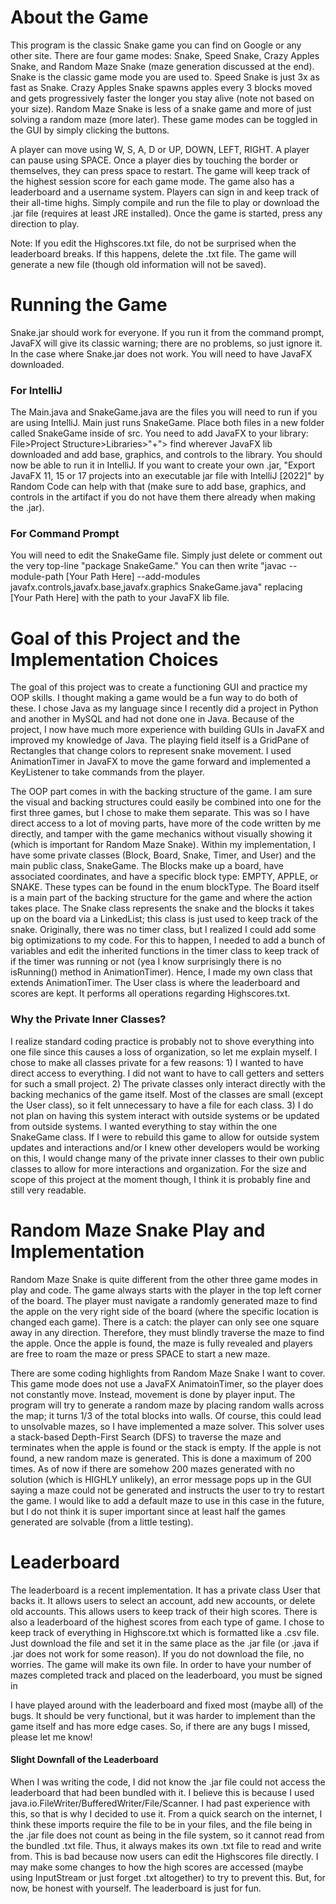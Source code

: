 # About the Game
This program is the classic Snake game you can find on Google or any other site. There are four game modes: Snake, Speed Snake, Crazy Apples Snake, and Random Maze Snake (maze generation discussed at the end). Snake is the classic game mode you are used to. Speed Snake is just 3x as fast as Snake. Crazy Apples Snake spawns apples every 3 blocks moved and gets progressively faster the longer you stay alive (note not based on your size). Random Maze Snake is less of a snake game and more of just solving a random maze (more later). These game modes can be toggled in the GUI by simply clicking the buttons. 

A player can move using W, S, A, D or UP, DOWN, LEFT, RIGHT. A player can pause using SPACE. Once a player dies by touching the border or themselves, they can press space to restart. The game will keep track of the highest session score for each game mode. The game also has a leaderboard and a username system. Players can sign in and keep track of their all-time highs. Simply compile and run the file to play or download the .jar file (requires at least JRE installed). Once the game is started, press any direction to play.

Note: If you edit the Highscores.txt file, do not be surprised when the leaderboard breaks. If this happens, delete the .txt file. The game will generate a new file (though old information will not be saved).

# Running the Game
Snake.jar should work for everyone. If you run it from the command prompt, JavaFX will give its classic warning; there are no problems, so just ignore it. In the case where Snake.jar does not work. You will need to have JavaFX downloaded. 

### For IntelliJ
The Main.java and SnakeGame.java are the files you will need to run if you are using IntelliJ. Main just runs SnakeGame. Place both files in a new folder called SnakeGame inside of src. You need to add JavaFX to your library: File>Project Structure>Libraries>"+"> find wherever JavaFX lib downloaded and add base, graphics, and controls to the library. You should now be able to run it in IntelliJ. If you want to create your own .jar, "Export JavaFX 11, 15 or 17 projects into an executable jar file with IntelliJ [2022]" by Random Code can help with that (make sure to add base, graphics, and controls in the artifact if you do not have them there already when making the .jar).

### For Command Prompt
You will need to edit the SnakeGame file. Simply just delete or comment out the very top-line "package SnakeGame." You can then write "javac --module-path [Your Path Here] --add-modules javafx.controls,javafx.base,javafx.graphics SnakeGame.java" replacing [Your Path Here] with the path to your JavaFX lib file.

# Goal of this Project and the Implementation Choices
The goal of this project was to create a functioning GUI and practice my OOP skills. I thought making a game would be a fun way to do both of these. I chose Java as my language since I recently did a project in Python and another in MySQL and had not done one in Java. Because of the project, I now have much more experience with building GUIs in JavaFX and improved my knowledge of Java. The playing field itself is a GridPane of Rectangles that change colors to represent snake movement. I used AnimationTimer in JavaFX to move the game forward and implemented a KeyListener to take commands from the player.

The OOP part comes in with the backing structure of the game. I am sure the visual and backing structures could easily be combined into one for the first three games, but I chose to make them separate. This was so I have direct access to a lot of moving parts, have more of the code written by me directly, and tamper with the game mechanics without visually showing it (which is important for Random Maze Snake). Within my implementation, I have some private classes (Block, Board, Snake, Timer, and User) and the main public class, SnakeGame. The Blocks make up a board, have associated coordinates, and have a specific block type: EMPTY, APPLE, or SNAKE. These types can be found in the enum blockType. The Board itself is a main part of the backing structure for the game and where the action takes place. The Snake class represents the snake and the blocks it takes up on the board via a LinkedList; this class is just used to keep track of the snake. Originally, there was no timer class, but I realized I could add some big optimizations to my code. For this to happen, I needed to add a bunch of variables and edit the inherited functions in the timer class to keep track of if the timer was running or not (yea I know surprisingly there is no isRunning() method in AnimationTimer). Hence, I made my own class that extends AnimationTimer. The User class is where the leaderboard and scores are kept. It performs all operations regarding Highscores.txt.

### Why the Private Inner Classes?
I realize standard coding practice is probably not to shove everything into one file since this causes a loss of organization, so let me explain myself. I chose to make all classes private for a few reasons: 1) I wanted to have direct access to everything. I did not want to have to call getters and setters for such a small project. 2) The private classes only interact directly with the backing mechanics of the game itself. Most of the classes are small (except the User class), so it felt unnecessary to have a file for each class. 3) I do not plan on having this system interact with outside systems or be updated from outside systems. I wanted everything to stay within the one SnakeGame class. If I were to rebuild this game to allow for outside system updates and interactions and/or I knew other developers would be working on this, I would change many of the private inner classes to their own public classes to allow for more interactions and organization. For the size and scope of this project at the moment though, I think it is probably fine and still very readable.

# Random Maze Snake Play and Implementation
Random Maze Snake is quite different from the other three game modes in play and code. The game always starts with the player in the top left corner of the board. The player must navigate a randomly generated maze to find the apple on the very right side of the board (where the specific location is changed each game). There is a catch: the player can only see one square away in any direction. Therefore, they must blindly traverse the maze to find the apple. Once the apple is found, the maze is fully revealed and players are free to roam the maze or press SPACE to start a new maze.

There are some coding highlights from Random Maze Snake I want to cover. This game mode does not use a JavaFX AnimatoinTimer, so the player does not constantly move. Instead, movement is done by player input. The program will try to generate a random maze by placing random walls across the map; it turns 1/3 of the total blocks into walls. Of course, this could lead to unsolvable mazes, so I have implemented a maze solver. This solver uses a stack-based Depth-First Search (DFS) to traverse the maze and terminates when the apple is found or the stack is empty. If the apple is not found, a new random maze is generated. This is done a maximum of 200 times. As of now if there are somehow 200 mazes generated with no solution (which is HIGHLY unlikely), an error message pops up in the GUI saying a maze could not be generated and instructs the user to try to restart the game. I would like to add a default maze to use in this case in the future, but I do not think it is super important since at least half the games generated are solvable (from a little testing).

# Leaderboard
The leaderboard is a recent implementation. It has a private class User that backs it. It allows users to select an account, add new accounts, or delete old accounts. This allows users to keep track of their high scores. There is also a leaderboard of the highest scores from each type of game. I chose to keep track of everything in Highscore.txt which is formatted like a .csv file. Just download the file and set it in the same place as the .jar file (or .java if .jar does not work for some reason). If you do not download the file, no worries. The game will make its own file. In order to have your number of mazes completed track and placed on the leaderboard, you must be signed in

I have played around with the leaderboard and fixed most (maybe all) of the bugs. It should be very functional, but it was harder to implement than the game itself and has more edge cases. So, if there are any bugs I missed, please let me know!

#### Slight Downfall of the Leaderboard
When I was writing the code, I did not know the .jar file could not access the leaderboard that had been bundled with it. I believe this is because I used java.io.FileWriter/BufferedWriter/File/Scanner. I had past experience with this, so that is why I decided to use it. From a quick search on the internet, I think these imports require the file to be in your files, and the file being in the .jar file does not count as being in the file system, so it cannot read from the bundled .txt file. Thus, it always makes its own .txt file to read and write from. This is bad because now users can edit the Highscores file directly. I may make some changes to how the high scores are accessed (maybe using InputStream or just forget .txt altogether) to try to prevent this. But, for now, be honest with yourself. The leaderboard is just for fun.
